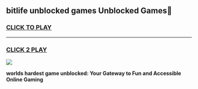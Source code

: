 
## bitlife unblocked games Unblocked Games👋
<h3>
<a href="https://premium.freeplayer.one?title=bitlife_unblocked_games&ref=16F">CLICK TO PLAY</a></h3>
<hr>

<h3>
<a href="https://premium.freeplayer.one?title=bitlife_unblocked_games&ref=16F">CLICK 2 PLAY</a>
  
</h3>

<a href="https://premium.freeplayer.one?title=bitlife_unblocked_games&ref=16F/"><img src="https://clearcache.store/games.png"></a>


**worlds hardest game unblocked: Your Gateway to Fun and Accessible Online Gaming**
